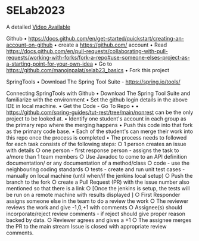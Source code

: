 # SELab2023

 A detailed [Video Available](https://youtu.be/qG8qgX7lquY)

 Github
 • https://docs.github.com/en/get-started/quickstart/creating-an-account-on-github
 • create a https://github.com/ account
 • Read https://docs.github.com/en/pull-requests/collaborating-with-pull-requests/working-with-forks/fork-a-repo#use-someone-elses-project-as-a-starting-point-for-your-own-idea
 • Go to https://github.com/manojnpalat/selab23_basics
 • Fork this project

 SpringTools
 • Download  The Spring Tool Suite - https://spring.io/tools/

Connecting SpringTools with Github
• Download  The Spring Tool Suite and familiarize with the environment
• Set the github login details in the above IDE in local machine.
• Get the Code - Go To Repo 
• • https://github.com/spring-guides/tut-rest/tree/main/nonrest can be the only project to be looked at.
• Identify one student's account in each group as the primary repo  where the merging happens
• Push this code into that fork as the primary code base.
• Each of the student's can merge their work into this repo once the process is completed
• The process needs to followed for each task consists of the following steps:
 ○ 1 person creates an issue with details
 ○ one person - first response person -  assigns the task to  a/more than 1 team members
 ○  Use Javadoc to come to an API definition documentation/ or any documentation of a method/class
 ○  code - use the neighbouring coding standards
 ○ tests - create and run unit test cases - manually on local machine (until when/if the jenkins local setup)
 ○ Push the branch to the fork
 ○ create a Pull Request (PR) with the issue number also mentioned so that there is a link
 ○ [Once the jenkins is setup, the tests will be run on a remote machine with results displayed ]
 ○ First Responder assigns someone else in the team to do a review the work
 ○ The reviewer reviews the work and give -1,0,+1 with comments
 ○ Assignee(s) should incorporate/reject review comments - if reject should give proper reason backed by data.
 ○ Reviewer agrees and gives a +1
 ○ The assignee merges the PR to the main stream
Issue is closed with appropriate review comments.
